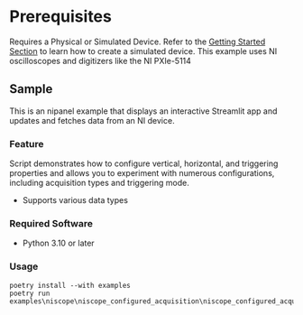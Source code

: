 Prerequisites
===============
Requires a Physical or Simulated Device. Refer to the [Getting Started Section](https://github.com/ni/nidaqmx-python/blob/master/README.rst) to learn how to create a simulated device. This example uses NI oscilloscopes and digitizers like the NI PXIe-5114

## Sample

This is an nipanel example that displays an interactive Streamlit app and updates and fetches data from an NI device.

### Feature

Script demonstrates how to configure vertical, horizontal, and triggering properties and allows you to experiment with numerous configurations, including acquisition types and triggering mode.
- Supports various data types

### Required Software

- Python 3.10 or later

### Usage

```pwsh
poetry install --with examples
poetry run examples\niscope\niscope_configured_acquisition\niscope_configured_acquisition.py
```
